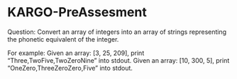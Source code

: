 # KARGO-PreAssesment



Question:
Convert an array of integers into an array of strings representing the phonetic equivalent of the integer.

For example:
Given an array: [3, 25, 209], print “Three,TwoFive,TwoZeroNine” into stdout. 
Given an array: [10, 300, 5], print “OneZero,ThreeZeroZero,Five” into stdout.
